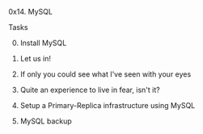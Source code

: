 0x14. MySQL


Tasks


0. Install MySQL


1. Let us in!


2. If only you could see what I've seen with your eyes


3. Quite an experience to live in fear, isn't it?


4. Setup a Primary-Replica infrastructure using MySQL


5. MySQL backup



